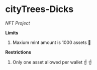 # cityTrees-Dicks
*NFT Project*

**Limits**
1. Maxium mint amount is 1000 assets  :loudspeaker:

**Restrictions**
1. Only one asset allowed per wallet  :point_up: :point_up:
